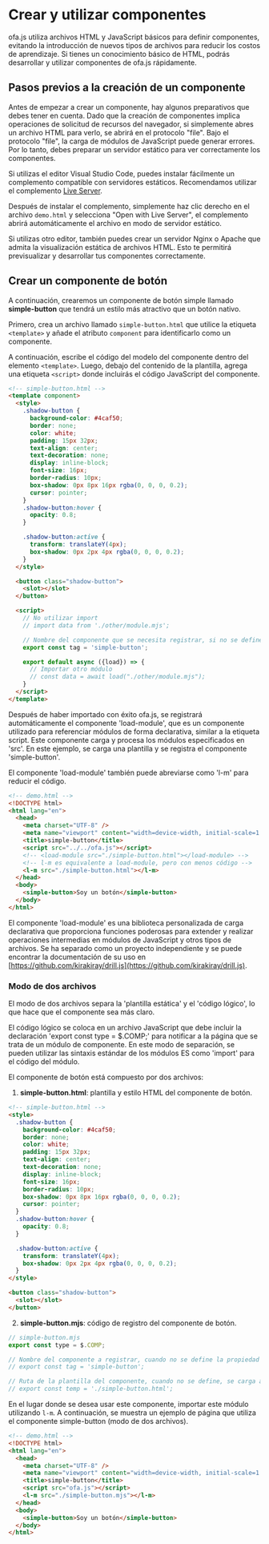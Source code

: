 # Crear y utilizar componentes

ofa.js utiliza archivos HTML y JavaScript básicos para definir componentes, evitando la introducción de nuevos tipos de archivos para reducir los costos de aprendizaje. Si tienes un conocimiento básico de HTML, podrás desarrollar y utilizar componentes de ofa.js rápidamente.

## Pasos previos a la creación de un componente

Antes de empezar a crear un componente, hay algunos preparativos que debes tener en cuenta. Dado que la creación de componentes implica operaciones de solicitud de recursos del navegador, si simplemente abres un archivo HTML para verlo, se abrirá en el protocolo "file". Bajo el protocolo "file", la carga de módulos de JavaScript puede generar errores. Por lo tanto, debes preparar un servidor estático para ver correctamente los componentes.

Si utilizas el editor Visual Studio Code, puedes instalar fácilmente un complemento compatible con servidores estáticos. Recomendamos utilizar el complemento [Live Server](https://marketplace.visualstudio.com/items?itemName=ritwickdey.LiveServer).

Después de instalar el complemento, simplemente haz clic derecho en el archivo `demo.html` y selecciona "Open with Live Server", el complemento abrirá automáticamente el archivo en modo de servidor estático.

Si utilizas otro editor, también puedes crear un servidor Nginx o Apache que admita la visualización estática de archivos HTML. Esto te permitirá previsualizar y desarrollar tus componentes correctamente.

## Crear un componente de botón

A continuación, crearemos un componente de botón simple llamado **simple-button** que tendrá un estilo más atractivo que un botón nativo.

Primero, crea un archivo llamado `simple-button.html` que utilice la etiqueta `<template>` y añade el atributo `component` para identificarlo como un componente.

A continuación, escribe el código del modelo del componente dentro del elemento `<template>`. Luego, debajo del contenido de la plantilla, agrega una etiqueta `<script>` donde incluirás el código JavaScript del componente.

```html
<!-- simple-button.html -->
<template component>
  <style>
    .shadow-button {
      background-color: #4caf50;
      border: none;
      color: white;
      padding: 15px 32px;
      text-align: center;
      text-decoration: none;
      display: inline-block;
      font-size: 16px;
      border-radius: 10px;
      box-shadow: 0px 8px 16px rgba(0, 0, 0, 0.2);
      cursor: pointer;
    }
    .shadow-button:hover {
      opacity: 0.8;
    }

    .shadow-button:active {
      transform: translateY(4px);
      box-shadow: 0px 2px 4px rgba(0, 0, 0, 0.2);
    }
  </style>

  <button class="shadow-button">
    <slot></slot>
  </button>

  <script>
    // No utilizar import
    // import data from './other/module.mjs';

    // Nombre del componente que se necesita registrar, si no se define el atributo tag, el nombre del componente registrado será igual al nombre del archivo
    export const tag = 'simple-button';

    export default async ({load}) => {
      // Importar otro módulo
      // const data = await load("./other/module.mjs");
    }
  </script>
</template>
```

Después de haber importado con éxito ofa.js, se registrará automáticamente el componente 'load-module', que es un componente utilizado para referenciar módulos de forma declarativa, similar a la etiqueta script. Este componente carga y procesa los módulos especificados en 'src'. En este ejemplo, se carga una plantilla y se registra el componente 'simple-button'.

El componente 'load-module' también puede abreviarse como 'l-m' para reducir el código.

```html
<!-- demo.html -->
<!DOCTYPE html>
<html lang="en">
  <head>
    <meta charset="UTF-8" />
    <meta name="viewport" content="width=device-width, initial-scale=1.0" />
    <title>simple-button</title>
    <script src="../../ofa.js"></script>
    <!-- <load-module src="./simple-button.html"></load-module> -->
    <!-- l-m es equivalente a load-module, pero con menos código -->
    <l-m src="./simple-button.html"></l-m>
  </head>
  <body>
    <simple-button>Soy un botón</simple-button>
  </body>
</html>
```

El componente 'load-module' es una biblioteca personalizada de carga declarativa que proporciona funciones poderosas para extender y realizar operaciones intermedias en módulos de JavaScript y otros tipos de archivos. Se ha separado como un proyecto independiente y se puede encontrar la documentación de su uso en [https://github.com/kirakiray/drill.js](https://github.com/kirakiray/drill.js).

### Modo de dos archivos

El modo de dos archivos separa la 'plantilla estática' y el 'código lógico', lo que hace que el componente sea más claro.

El código lógico se coloca en un archivo JavaScript que debe incluir la declaración 'export const type = $.COMP;' para notificar a la página que se trata de un módulo de componente. En este modo de separación, se pueden utilizar las sintaxis estándar de los módulos ES como 'import' para el código del módulo.

El componente de botón está compuesto por dos archivos:

1. **simple-button.html**: plantilla y estilo HTML del componente de botón.

```html
<!-- simple-button.html -->
<style>
  .shadow-button {
    background-color: #4caf50;
    border: none;
    color: white;
    padding: 15px 32px;
    text-align: center;
    text-decoration: none;
    display: inline-block;
    font-size: 16px;
    border-radius: 10px;
    box-shadow: 0px 8px 16px rgba(0, 0, 0, 0.2);
    cursor: pointer;
  }
  .shadow-button:hover {
    opacity: 0.8;
  }

  .shadow-button:active {
    transform: translateY(4px);
    box-shadow: 0px 2px 4px rgba(0, 0, 0, 0.2);
  }
</style>

<button class="shadow-button">
  <slot></slot>
</button>
```

2. **simple-button.mjs**: código de registro del componente de botón.

```javascript
// simple-button.mjs
export const type = $.COMP;

// Nombre del componente a registrar, cuando no se define la propiedad tag, el nombre del componente registrado será igual al nombre del archivo
// export const tag = 'simple-button';

// Ruta de la plantilla del componente, cuando no se define, se carga automáticamente el archivo html con el mismo nombre en el directorio actual del módulo
// export const temp = './simple-button.html';
```

En el lugar donde se desea usar este componente, importar este módulo utilizando `l-m`. A continuación, se muestra un ejemplo de página que utiliza el componente simple-button (modo de dos archivos).

```html
<!-- demo.html -->
<!DOCTYPE html>
<html lang="en">
  <head>
    <meta charset="UTF-8" />
    <meta name="viewport" content="width=device-width, initial-scale=1.0" />
    <title>simple-button</title>
    <script src="ofa.js"></script>
    <l-m src="./simple-button.mjs"></l-m> 
  </head>
  <body>
    <simple-button>Soy un botón</simple-button>
  </body>
</html>
```

